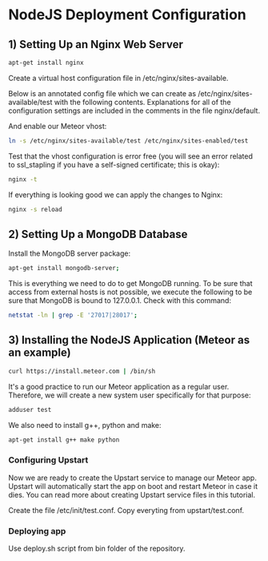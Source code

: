 # NodeJS Deployment Configuration

## 1) Setting Up an Nginx Web Server

```bash
apt-get install nginx
```

Create a virtual host configuration file in /etc/nginx/sites-available.

Below is an annotated config file which we can create as /etc/nginx/sites-available/test with the following contents. Explanations for all of the configuration settings are included in the comments in the file nginx/default.

And enable our Meteor vhost:

```bash
ln -s /etc/nginx/sites-available/test /etc/nginx/sites-enabled/test
```
Test that the vhost configuration is error free (you will see an error related to ssl_stapling if you have a self-signed certificate; this is okay):

```bash
nginx -t
```

If everything is looking good we can apply the changes to Nginx:

```bash
nginx -s reload
```


## 2) Setting Up a MongoDB Database

Install the MongoDB server package:

```bash
apt-get install mongodb-server;
```

This is everything we need to do to get MongoDB running. To be sure that access from external hosts is not possible, we execute the following to be sure that MongoDB is bound to 127.0.0.1. Check with this command:

```bash
netstat -ln | grep -E '27017|28017';
```


## 3) Installing the NodeJS Application (Meteor as an example)

```bash
curl https://install.meteor.com | /bin/sh
```

It's a good practice to run our Meteor application as a regular user. Therefore, we will create a new system user specifically for that purpose:

```bash
adduser test
```
We also need to install g++, python and make:

```bash
apt-get install g++ make python
```

### Configuring Upstart

Now we are ready to create the Upstart service to manage our Meteor app. Upstart will automatically start the app on boot and restart Meteor in case it dies. You can read more about creating Upstart service files in this tutorial.

Create the file /etc/init/test.conf. Copy everyting from upstart/test.conf.

### Deploying app

Use deploy.sh script from bin folder of the repository.
